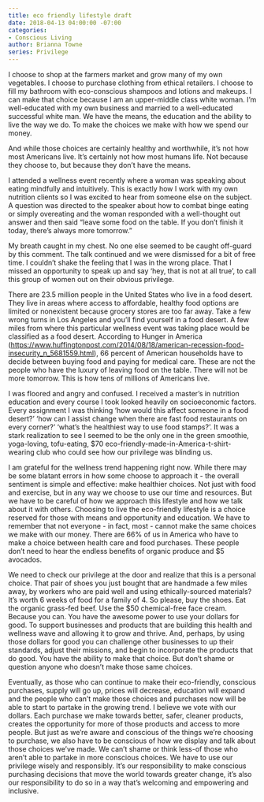 ```yaml
---
title: eco friendly lifestyle draft
date: 2018-04-13 04:00:00 -07:00
categories:
- Conscious Living
author: Brianna Towne
series: Privilege
---
```


I choose to shop at the farmers market and grow many of my own vegetables. I choose to purchase clothing from ethical retailers. I choose to fill my bathroom with eco-conscious shampoos and lotions and makeups. I can make that choice because I am an upper-middle class white woman. I’m well-educated with my own business and married to a well-educated successful white man. We have the means, the education and the ability to live the way we do. To make the choices we make with how we spend our money.

And while those choices are certainly healthy and worthwhile, it’s not how most Americans live. It’s certainly not how most humans life. Not because they choose to, but because they don’t have the means. 

I attended a wellness event recently where a woman was speaking about eating mindfully and intuitively. This is exactly how I work with my own nutrition clients so I was excited to hear from someone else on the subject. A question was directed to the speaker about how to combat binge eating or simply overeating and the woman responded with a well-thought out answer and then said “leave some food on the table. If you don’t finish it today, there’s always more tomorrow.”

My breath caught in my chest. No one else seemed to be caught off-guard by this comment. The talk continued and we were dismissed for a bit of free time. I couldn’t shake the feeling that I was in the wrong place. That I missed an opportunity to speak up and say ‘hey, that is not at all true’, to call this group of women out on their obvious privilege. 

There are 23.5 million people in the United States who live in a food desert. They live in areas where access to affordable, healthy food options are limited or nonexistent because grocery stores are too far away. Take a few wrong turns in Los Angeles and you’ll find yourself in a food desert. A few miles from where this particular wellness event was taking place would be classified as a food desert. According to Hunger in America (https://www.huffingtonpost.com/2014/08/18/american-recession-food-insecurity_n_5681559.html), 66 percent of American households have to decide between buying food and paying for medical care. These are not the people who have the luxury of leaving food on the table. There will not be more tomorrow. This is how tens of millions of Americans live.

I was floored and angry and confused. I received a master’s in nutrition education and every course I took looked heavily on socioeconomic factors. Every assignment I was thinking ‘how would this affect someone in a food desert?’ ‘how can I assist change when there are fast food restaurants on every corner?’ ‘what’s the healthiest way to use food stamps?’. It was a stark realization to see I seemed to be the only one in the green smoothie, yoga-loving, tofu-eating, $70 eco-friendly-made-in-America-t-shirt-wearing club who could see how our privilege was blinding us.


I am grateful for the wellness trend happening right now. While there may be some blatant errors in how some choose to approach it - the overall sentiment is simple and effective: make healthier choices. Not just with food and exercise, but in any way we choose to use our time and resources. But we have to be careful of how we approach this lifestyle and how we talk about it with others. Choosing to live the eco-friendly lifestyle is a choice reserved for those with means and opportunity and education. We have to remember that not everyone - in fact, most - cannot make the same choices we make with our money. There are 66% of us in America who have to make a choice between health care and food purchases. These people don’t need to hear the endless benefits of organic produce and $5 avocados. 

We need to check our privilege at the door and realize that this is a personal choice. That pair of shoes you just bought that are handmade a few miles away, by workers who are paid well and using ethically-sourced materials? It’s worth 6 weeks of food for a family of 4. So please, buy the shoes. Eat the organic grass-fed beef. Use the $50 chemical-free face cream. Because you can. You have the awesome power to use your dollars for good. To support businesses and products that are building this health and wellness wave and allowing it to grow and thrive. And, perhaps, by using those dollars for good you can challenge other businesses to up their standards, adjust their missions, and begin to incorporate the products that do good. You have the ability to make that choice. But don’t shame or question anyone who doesn’t make those same choices. 

Eventually, as those who can continue to make their eco-friendly, conscious purchases, supply will go up, prices will decrease, education will expand and the people who can’t make those choices and purchases now will be able to start to partake in the growing trend. I believe we vote with our dollars. Each purchase we make towards better, safer, cleaner products, creates the opportunity for more of those products and access to more people. But just as we’re aware and conscious of the things we’re choosing to purchase, we also have to be conscious of how we display and talk about those choices we’ve made. We can’t shame or think less-of those who aren’t able to partake in more conscious choices. We have to use our privilege wisely and responsibly. It’s our responsibility to make conscious purchasing decisions that move the world towards greater change, it’s also our responsibility to do so in a way that’s welcoming and empowering and inclusive.
